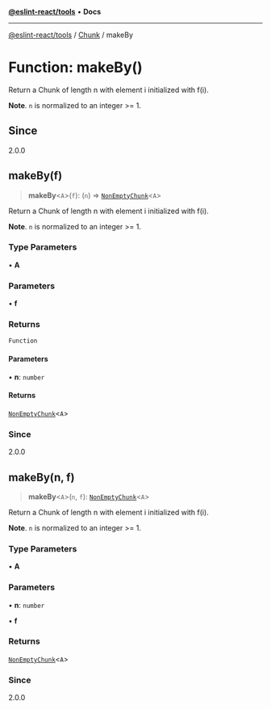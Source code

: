 [**@eslint-react/tools**](../../../README.md) • **Docs**

***

[@eslint-react/tools](../../../README.md) / [Chunk](../README.md) / makeBy

# Function: makeBy()

Return a Chunk of length n with element i initialized with f(i).

**Note**. `n` is normalized to an integer >= 1.

## Since

2.0.0

## makeBy(f)

> **makeBy**\<`A`\>(`f`): (`n`) => [`NonEmptyChunk`](../interfaces/NonEmptyChunk.md)\<`A`\>

Return a Chunk of length n with element i initialized with f(i).

**Note**. `n` is normalized to an integer >= 1.

### Type Parameters

• **A**

### Parameters

• **f**

### Returns

`Function`

#### Parameters

• **n**: `number`

#### Returns

[`NonEmptyChunk`](../interfaces/NonEmptyChunk.md)\<`A`\>

### Since

2.0.0

## makeBy(n, f)

> **makeBy**\<`A`\>(`n`, `f`): [`NonEmptyChunk`](../interfaces/NonEmptyChunk.md)\<`A`\>

Return a Chunk of length n with element i initialized with f(i).

**Note**. `n` is normalized to an integer >= 1.

### Type Parameters

• **A**

### Parameters

• **n**: `number`

• **f**

### Returns

[`NonEmptyChunk`](../interfaces/NonEmptyChunk.md)\<`A`\>

### Since

2.0.0
